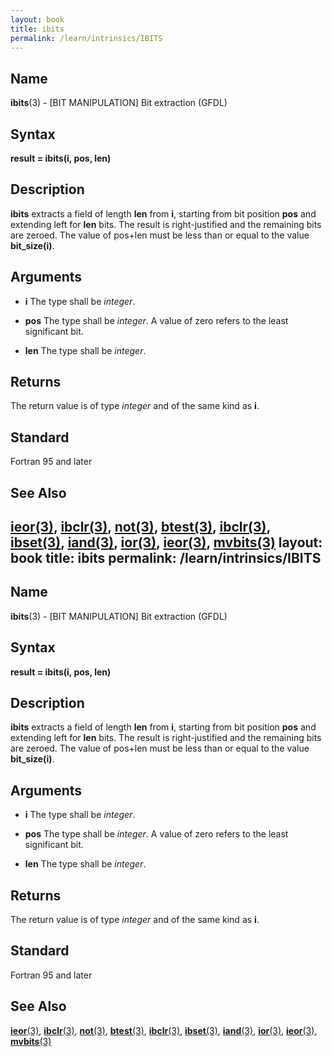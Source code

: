 ```yaml
---
layout: book
title: ibits
permalink: /learn/intrinsics/IBITS
---
```

## __Name__

__ibits__(3) - \[BIT MANIPULATION\] Bit extraction
(GFDL)

## __Syntax__

__result = ibits(i, pos, len)__

## __Description__

__ibits__ extracts a field of length __len__ from __i__, starting from bit position
__pos__ and extending left for __len__ bits. The result is right-justified and
the remaining bits are zeroed. The value of pos+len must be less than or
equal to the value __bit\_size(i)__.

## __Arguments__

  - __i__
    The type shall be _integer_.

  - __pos__
    The type shall be _integer_. A value of zero refers to the least
    significant bit.

  - __len__
    The type shall be _integer_.

## __Returns__

The return value is of type _integer_ and of the same kind as __i__.

## __Standard__

Fortran 95 and later

## __See Also__

[__ieor__(3)](IEOR), 
[__ibclr__(3)](IBCLR),
[__not__(3)](NOT),
[__btest__(3)](BTEST),
[__ibclr__(3)](IBCLR),
[__ibset__(3)](IBSET),
[__iand__(3)](IAND),
[__ior__(3)](IOR),
[__ieor__(3)](IEOR),
[__mvbits__(3)](MVBITS)
layout: book
title: ibits
permalink: /learn/intrinsics/IBITS
---
## __Name__

__ibits__(3) - \[BIT MANIPULATION\] Bit extraction
(GFDL)

## __Syntax__

__result = ibits(i, pos, len)__

## __Description__

__ibits__ extracts a field of length __len__ from __i__, starting from bit position
__pos__ and extending left for __len__ bits. The result is right-justified and
the remaining bits are zeroed. The value of pos+len must be less than or
equal to the value __bit\_size(i)__.

## __Arguments__

  - __i__
    The type shall be _integer_.

  - __pos__
    The type shall be _integer_. A value of zero refers to the least
    significant bit.

  - __len__
    The type shall be _integer_.

## __Returns__

The return value is of type _integer_ and of the same kind as __i__.

## __Standard__

Fortran 95 and later

## __See Also__

[__ieor__(3)](IEOR), 
[__ibclr__(3)](IBCLR),
[__not__(3)](NOT),
[__btest__(3)](BTEST),
[__ibclr__(3)](IBCLR),
[__ibset__(3)](IBSET),
[__iand__(3)](IAND),
[__ior__(3)](IOR),
[__ieor__(3)](IEOR),
[__mvbits__(3)](MVBITS)

